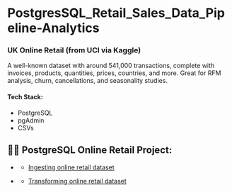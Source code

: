 # PostgresSQL_Retail_Sales_Data_Pipeline-Analytics

### UK Online Retail (from UCI via Kaggle) 
A well-known dataset with around 541,000 transactions, complete with invoices, products, quantities, prices, countries, and more. Great for RFM analysis, churn, cancellations, and seasonality studies.

#### Tech Stack:
  - PostgreSQL
  - pgAdmin
  - CSVs


<h2>👨‍💻 PostgreSQL Online Retail Project:</h2>

- <b></b>
  - [Ingesting online retail dataset](https://github.com/DarrenDavy12/PostgresSQL_Retail_Sales_Data_Pipeline-Analytics/blob/78bb6d67ad08b861ad094cb4ab7f3b865326f6d4/1.Ingesting_online_retail_dataset.md)


- <b></b>
  - [Transforming online retail dataset](https://github.com/DarrenDavy12/PostgresSQL_Retail_Sales_Data_Pipeline-Analytics/blob/ad1c1ebc3c5182f5e7cc0f873e54ed6df1f07b22/2.Transforming_online_retail_dataset.md)



